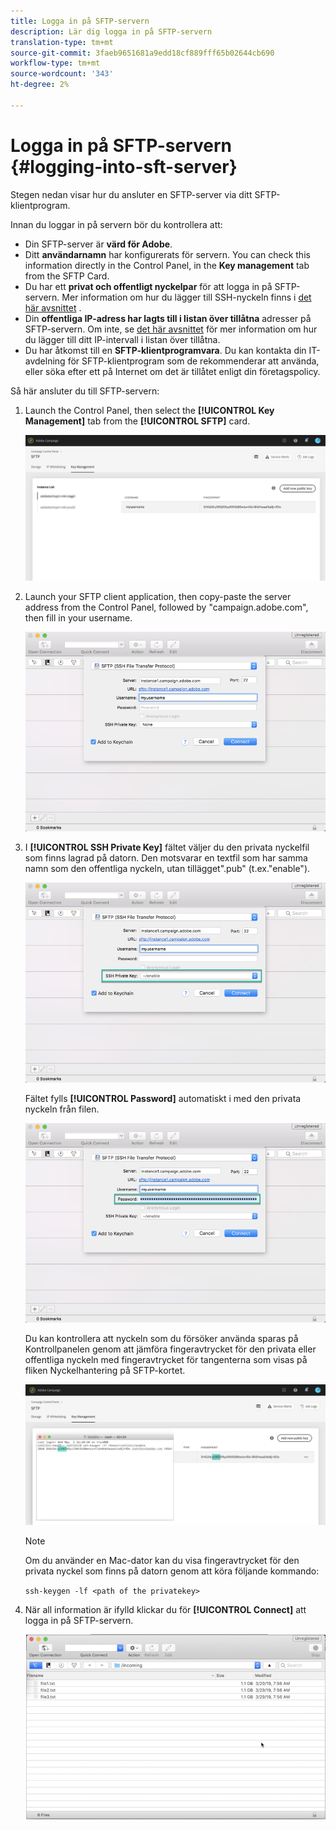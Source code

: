 ```yaml
---
title: Logga in på SFTP-servern
description: Lär dig logga in på SFTP-servern
translation-type: tm+mt
source-git-commit: 3faeb9651681a9edd18cf889fff65b02644cb690
workflow-type: tm+mt
source-wordcount: '343'
ht-degree: 2%

---
```



# Logga in på SFTP-servern {#logging-into-sft-server}

Stegen nedan visar hur du ansluter en SFTP-server via ditt SFTP-klientprogram.

Innan du loggar in på servern bör du kontrollera att:

* Din SFTP-server är **värd för Adobe**.
* Ditt **användarnamn** har konfigurerats för servern. You can check this information directly in the Control Panel, in the **Key management** tab from the SFTP Card.
* Du har ett **privat och offentligt nyckelpar** för att logga in på SFTP-servern. Mer information om hur du lägger till SSH-nyckeln finns i [det här avsnittet](../../sftp/using/key-management.md) .
* Din **offentliga IP-adress har lagts till i listan över tillåtna** adresser på SFTP-servern. Om inte, se [det här avsnittet](../../sftp/using/ip-range-whitelisting.md) för mer information om hur du lägger till ditt IP-intervall i listan över tillåtna.
* Du har åtkomst till en **SFTP-klientprogramvara**. Du kan kontakta din IT-avdelning för SFTP-klientprogram som de rekommenderar att använda, eller söka efter ett på Internet om det är tillåtet enligt din företagspolicy.

Så här ansluter du till SFTP-servern:

1. Launch the Control Panel, then select the **[!UICONTROL Key Management]** tab from the **[!UICONTROL SFTP]** card.

   ![](assets/sftp_card.png)

1. Launch your SFTP client application, then copy-paste the server address from the Control Panel, followed by &quot;campaign.adobe.com&quot;, then fill in your username.

   ![](assets/do-not-localize/connect1.png)

1. I **[!UICONTROL SSH Private Key]** fältet väljer du den privata nyckelfil som finns lagrad på datorn. Den motsvarar en textfil som har samma namn som den offentliga nyckeln, utan tillägget&quot;.pub&quot; (t.ex.&quot;enable&quot;).

   ![](assets/do-not-localize/connect2.png)

   Fältet fylls **[!UICONTROL Password]** automatiskt i med den privata nyckeln från filen.

   ![](assets/do-not-localize/connect3.png)

   Du kan kontrollera att nyckeln som du försöker använda sparas på Kontrollpanelen genom att jämföra fingeravtrycket för den privata eller offentliga nyckeln med fingeravtrycket för tangenterna som visas på fliken Nyckelhantering på SFTP-kortet.

   ![](assets/fingerprint_compare.png)

   >[!NOTE]
   >
   >Om du använder en Mac-dator kan du visa fingeravtrycket för den privata nyckel som finns på datorn genom att köra följande kommando:
   >
   >`ssh-keygen -lf <path of the privatekey>`

1. När all information är ifylld klickar du för **[!UICONTROL Connect]** att logga in på SFTP-servern.

   ![](assets/do-not-localize/sftpconnected.png)
